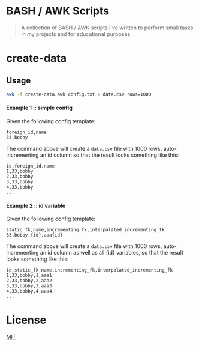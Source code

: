 BASH / AWK Scripts
==================

> A collection of BASH / AWK scripts I've written to perform small tasks in my projects and for educational purposes.

create-data
===========

Usage
-----

```bash
awk -f create-data.awk config.txt > data.csv rows=1000
```

#### Example 1 :: simple config


Given the following config template:

```
foreign_id,name
33,bobby
```

The command above will create a `data.csv` file with 1000 rows, auto-incrementing an id column so that the result looks something like this:

```
id,foreign_id,name
1,33,bobby
2,33,bobby
3,33,bobby
4,33,bobby
...
```

#### Example 2 :: id variable

Given the following config template:

```
static_fk,name,incrementing_fk,interpolated_incrementing_fk
33,bobby,{id},aaa{id}
```

The command above will create a `data.csv` file with 1000 rows, auto-incrementing an id column as well as all {id} variables, so that the result looks something like this:

```
id,static_fk,name,incrementing_fk,interpolated_incrementing_fk
1,33,bobby,1,aaa1
2,33,bobby,2,aaa2
3,33,bobby,3,aaa3
4,33,bobby,4,aaa4
...
```

License
=======

[MIT](https://github.com/neilrussell6/vuejs-markdown-live-reload/blob/master/LICENSE)
